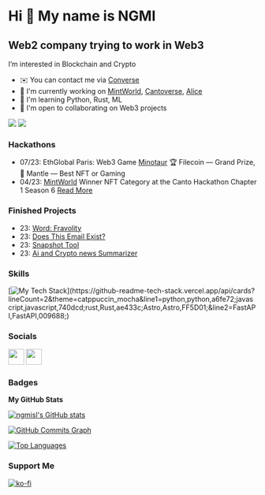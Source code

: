 Hi 👋 My name is NGMI
=====================

Web2 company trying to work in Web3
-----------------------------------

I’m interested in Blockchain and Crypto

*   ✉️  You can contact me via [Converse](https://getconverse.app/dm/metaend.eth)
*   🚀  I'm currently working on [MintWorld](https://mintworldgame.com), [Cantoverse](https://cantoverse.net), [Alice](https://alicegame.xyz)
*   🧠  I'm learning Python, Rust, ML
*   🤝  I'm open to collaborating on Web3 projects


<a href="https://elk.zone/mastodon.online/@ngmi" target="_blank" rel="noreferrer"><img
                  src="https://img.shields.io/mastodon/follow/108194099448364047?domain=https%3A%2F%2Fmastodon.online%2F&style=social"
                /></a> <a href="https://bsky.app/profile/ngmiai.bsky.social" target="_blank" rel="noreferrer"><img
                  src="https://img.shields.io/badge/bsky-Follow-blue"
                /></a>


### Hackathons
* 07/23: EthGlobal Paris: Web3 Game [Minotaur](https://ethglobal.com/showcase/minotaur-m7j9u) 🏆 Filecoin — Grand Prize, 👾 Mantle — Best NFT or Gaming
* 04/23: [MintWorld](https://mintworldgame.com) Winner NFT Category at the Canto Hackathon Chapter 1 Season 6 [Read More](https://mirror.xyz/0x0199008e3A1c6f2011bE861B6A1cB01d2B264d43/D724sfGa3VmrF3gq0HdillNfYBGqcSMDBidpDTw0SpU)

### Finished Projects
* 23: [Word: Fravolity](https://fravolity.neocities.org/)
* 23: [Does This Email Exist?](https://github.com/ngmisl/mailchecker)
* 23: [Snapshot Tool](https://github.com/ngmisl/snapshot_tool)
* 23: [Ai and Crypto news Summarizer](https://github.com/ngmisl/streamlit-cryptonews)

### Skills
[![My Tech Stack](https://github-readme-tech-stack.vercel.app/api/cards?lineCount=2&theme=catppuccin_mocha&line1=python,python,a6fe72;javascript,javascript,740dcd;rust,Rust,ae433c;Astro,Astro,FF5D01;&line2=FastAPI,FastAPI,009688;)](https://github-readme-tech-stack.vercel.app/api/cards?lineCount=2&theme=catppuccin_mocha&line1=python,python,a6fe72;javascript,javascript,740dcd;rust,Rust,ae433c;Astro,Astro,FF5D01;&line2=FastAPI,FastAPI,009688;)
                    

### Socials
                  
<p align="left"> <a href="https://www.github.com/ngmisl" target="_blank" rel="noreferrer"><img src="https://raw.githubusercontent.com/danielcranney/readme-generator/main/public/icons/socials/github.svg" width="32" height="32" /></a> <a href="https://www.twitter.com/ngmisl" target="_blank" rel="noreferrer"><img src="https://raw.githubusercontent.com/danielcranney/readme-generator/main/public/icons/socials/twitter.svg" width="32" height="32" /></a></p>

### Badges

<b>My GitHub Stats</b>

<a href="http://www.github.com/ngmisl"><img src="https://github-readme-stats.vercel.app/api?username=ngmisl&show_icons=true&hide=&count_private=true&bg_color=1e1e2e&text_color=cdd6f4&icon_color=cba6f7&title_color=94e2d5&hide_border=true&show_icons=true" alt="ngmisl's GitHub stats" /></a>

<a href="http://www.github.com/ngmisl"><img src="https://activity-graph.herokuapp.com/graph?username=ngmisl&bg_color=1c1917&color=ffffff&line=0891b2&point=ffffff&area_color=1c1917&area=true&hide_border=true&custom_title=GitHub%20Commits%20Graph" alt="GitHub Commits Graph" /></a>

<a href="https://github.com/ngmisl" align="left"><img src="https://github-readme-stats.vercel.app/api/top-langs/?username=ngmisl&langs_count=10&title_color=0891b2&text_color=ffffff&icon_color=0891b2&bg_color=1c1917&hide_border=true&locale=en&custom_title=Top%20%Languages" alt="Top Languages" /></a>

### Support Me
[![ko-fi](https://ko-fi.com/img/githubbutton_sm.svg)](https://ko-fi.com/E1E4FGQWU)
